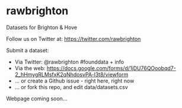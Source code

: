 # rawbrighton
Datasets for Brighton &amp; Hove

Follow us on Twitter at: https://twitter.com/rawbrighton

Submit a dataset:
* Via Twitter: @rawbrighton #founddata + info
* Via the web: https://docs.google.com/forms/d/1jDU76QOoobqd7-2_hHmygRLMsfxK2qNhdosvPA-l3t8/viewform
* ... or create a Github issue - right here, right now
* ... or fork this repo, and edit data/datasets.csv

Webpage coming soon...
